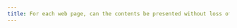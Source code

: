 ```yaml
---
title: For each web page, can the contents be presented without loss of information or functionality and without resorting to either vertical scrolling for a window having a height of 256px, or horizontal scrolling for a window having a width of 320px (excluding special cases)?
---
```

